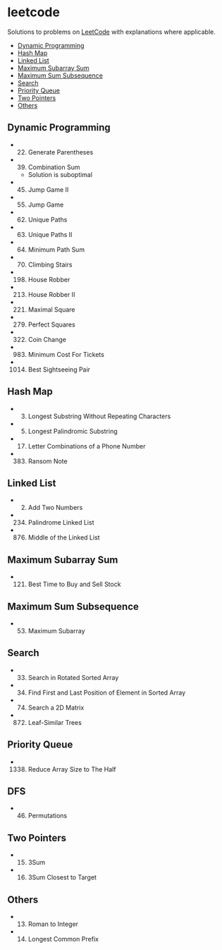 # leetcode

Solutions to problems on [LeetCode](https://leetcode.com/) with explanations where applicable.

- [Dynamic Programming](#dynamic-programming)
- [Hash Map](#hash-map)
- [Linked List](#linked-list)
- [Maximum Subarray Sum](#maximum-subarray-sum)
- [Maximum Sum Subsequence](#maximum-sum-subsequence)
- [Search](#search)
- [Priority Queue](#priority-queue)
- [Two Pointers](#two-pointers)
- [Others](#others)

## Dynamic Programming

- 22. Generate Parentheses
- 39. Combination Sum
  - Solution is suboptimal
- 45. Jump Game II
- 55. Jump Game
- 62. Unique Paths
- 63. Unique Paths II
- 64. Minimum Path Sum
- 70. Climbing Stairs
- 198. House Robber
- 213. House Robber II
- 221. Maximal Square
- 279. Perfect Squares
- 322. Coin Change
- 983. Minimum Cost For Tickets
- 1014. Best Sightseeing Pair

## Hash Map

- 3. Longest Substring Without Repeating Characters
- 5. Longest Palindromic Substring
- 17. Letter Combinations of a Phone Number
- 383. Ransom Note

## Linked List

- 2. Add Two Numbers
- 234. Palindrome Linked List
- 876. Middle of the Linked List

## Maximum Subarray Sum

- 121. Best Time to Buy and Sell Stock

## Maximum Sum Subsequence

- 53. Maximum Subarray

## Search

- 33. Search in Rotated Sorted Array
- 34. Find First and Last Position of Element in Sorted Array
- 74. Search a 2D Matrix
- 872. Leaf-Similar Trees

## Priority Queue

- 1338. Reduce Array Size to The Half

## DFS

- 46. Permutations

## Two Pointers

- 15. 3Sum
- 16. 3Sum Closest to Target

## Others

- 13. Roman to Integer
- 14. Longest Common Prefix
